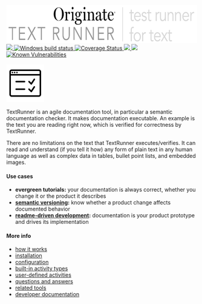 <img src="documentation/logo.png" width="651" height="100" alt="TextRunner - test framework for documentation">

<a href="https://circleci.com/gh/Originate/text-runner">
  <img src="https://circleci.com/gh/Originate/text-runner.svg?style=shield" />
</a>
<a href="https://ci.appveyor.com/project/kevgo/text-runner/branch/master">
  <img src="https://ci.appveyor.com/api/projects/status/4qasl63vrmcu06e6/branch/master?svg=true" alt="Windows build status" />
</a>
<a href="https://coveralls.io/github/Originate/text-runner?branch=master">
  <img src="https://coveralls.io/repos/github/Originate/text-runner/badge.svg?1" alt='Coverage Status' />
</a>
<a href="https://david-dm.org/originate/text-runner">
  <img src="https://david-dm.org/originate/text-runner.svg" />
</a>
<a href="https://david-dm.org/originate/text-runner#info=devDependencies">
  <img src="https://david-dm.org/originate/text-runner/dev-status.svg" />
</a>
<a href="https://snyk.io/test/github/Originate/text-runner">
  <img src="https://snyk.io/test/github/Originate/text-runner/badge.svg" alt="Known Vulnerabilities" data-canonical-src="https://snyk.io/test/github/Originate/text-runner" style="max-width:100%;" />
</a>
<br><br>

<!-- logo is from: https://icons8.com/icon/40886/test -->
<img src="documentation/logo2.png">

TextRunner is an agile documentation tool, in particular a semantic documentation checker.
It makes documentation executable.
An example is the text you are reading right now,
which is verified for correctness by TextRunner.

There are no limitations on the text that TextRunner executes/verifies.
It can read and understand (if you tell it how)
any form of plain text in any human language as well as
complex data in tables, bullet point lists, and embedded images.


#### Use cases

- __evergreen tutorials:__
  your documentation is always correct,
  whether you change it or the product it describes
- __[semantic versioning](http://semver.org):__
  know whether a product change affects documented behavior
- __[readme-driven development](http://tom.preston-werner.com/2010/08/23/readme-driven-development.html):__
  documentation is your product prototype and drives its implementation


#### More info

- [how it works](documentation/how-it-works.md)
- [installation](documentation/installation.md)
- [configuration](documentation/configuration.md)
- [built-in activity types](documentation/built-in-activity-types)
- [user-defined activities](documentation/user-defined-activities.md)
- [questions and answers](documentation/qna.md)
- [related tools](documentation/related-tools.md)
- [developer documentation](CONTRIBUTING.md)

